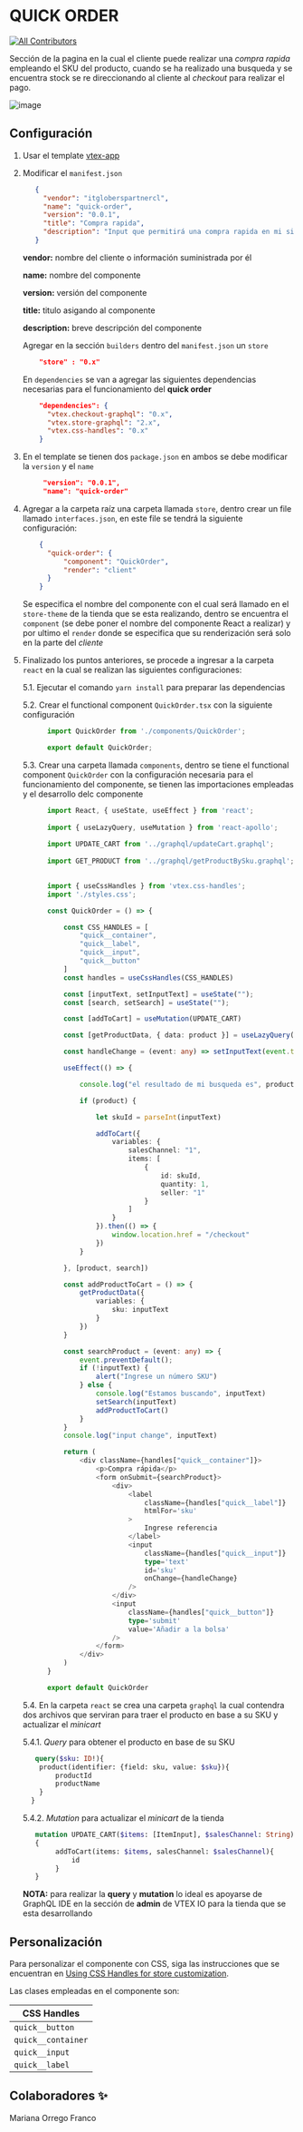 # QUICK ORDER


<!-- DOCS-IGNORE:start -->
<!-- ALL-CONTRIBUTORS-BADGE:START - Do not remove or modify this section -->
[![All Contributors](https://img.shields.io/badge/all_contributors-1-orange.svg?style=flat-square)](#contributors-)
<!-- ALL-CONTRIBUTORS-BADGE:END -->
<!-- DOCS-IGNORE:end -->

Sección de la pagina en la cual el cliente puede realizar una *compra rapida* empleando el SKU del producto, cuando se ha realizado una busqueda y se encuentra stock se re direccionando al cliente al *checkout* para realizar el pago.

![image](https://user-images.githubusercontent.com/83648336/219908726-78d53afa-3fb0-4bdf-8607-3c7e18891ebd.png)

## Configuración

1. Usar el template [vtex-app](https://github.com/vtex-apps/react-app-template)
2. Modificar el `manifest.json`
     ```json 
        {
          "vendor": "itgloberspartnercl",
          "name": "quick-order",
          "version": "0.0.1",
          "title": "Compra rapida",
          "description": "Input que permitirá una compra rapida en mi sitio",
        }
     ``` 
      **vendor:** nombre del cliente o información suministrada por él

      **name:** nombre del componente

      **version:** versión del componente

      **title:** titulo asigando al componente

      **description:** breve descripción del componente


   Agregar en la sección `builders` dentro del `manifest.json` un `store`

    ```json   
        "store" : "0.x"
    ```
   En `dependencies` se van a agregar las siguientes dependencias necesarias para el funcionamiento del **quick order**

    ```json   
        "dependencies": {
          "vtex.checkout-graphql": "0.x",
          "vtex.store-graphql": "2.x",
          "vtex.css-handles": "0.x"
        }
    ```  
3. En el template se tienen dos `package.json` en ambos se debe modificar la `version` y el `name` 
   ```json 
        "version": "0.0.1",
        "name": "quick-order"
   ```  
4. Agregar a la carpeta raíz una carpeta llamada `store`, dentro crear un file llamado `interfaces.json`, en este file se tendrá la siguiente configuración:
    ```json 
        {
          "quick-order": {
              "component": "QuickOrder",
              "render": "client"
          }
        }
    ```
      Se especifica el nombre del componente con el cual será llamado en el `store-theme` de la tienda que se esta realizando, dentro se encuentra el `component` (se debe poner el nombre del componente React a realizar) y por ultimo el `render` donde se especifica que su renderización será solo en la parte del *cliente* 

5. Finalizado los puntos anteriores, se procede a ingresar a la carpeta `react` en la cual se realizan las siguientes configuraciones: 
    
    5.1. Ejecutar el comando `yarn install` para preparar las dependencias
    
    5.2. Crear el functional component `QuickOrder.tsx` con la siguiente configuración 
    
    ```typescript
          import QuickOrder from './components/QuickOrder';

          export default QuickOrder;
    ```   
    5.3. Crear una carpeta llamada `components`, dentro se tiene el functional component `QuickOrder` con la configuración necesaria para el funcionamiento del componente, se tienen las importaciones empleadas y el desarrollo delc componente
    ```typescript
          import React, { useState, useEffect } from 'react';
          
          import { useLazyQuery, useMutation } from 'react-apollo';
          
          import UPDATE_CART from '../graphql/updateCart.graphql';
          
          import GET_PRODUCT from '../graphql/getProductBySku.graphql';
          

          import { useCssHandles } from 'vtex.css-handles';
          import './styles.css';

          const QuickOrder = () => {

              const CSS_HANDLES = [
                  "quick__container",
                  "quick__label",
                  "quick__input",
                  "quick__button"
              ]
              const handles = useCssHandles(CSS_HANDLES)

              const [inputText, setInputText] = useState("");
              const [search, setSearch] = useState("");

              const [addToCart] = useMutation(UPDATE_CART)

              const [getProductData, { data: product }] = useLazyQuery(GET_PRODUCT)

              const handleChange = (event: any) => setInputText(event.target.value)

              useEffect(() => {

                  console.log("el resultado de mi busqueda es", product, search)

                  if (product) {

                      let skuId = parseInt(inputText)

                      addToCart({
                          variables: {
                              salesChannel: "1",
                              items: [
                                  {
                                      id: skuId,
                                      quantity: 1,
                                      seller: "1"
                                  }
                              ]
                          }
                      }).then(() => {
                          window.location.href = "/checkout"
                      })
                  }

              }, [product, search])

              const addProductToCart = () => {
                  getProductData({
                      variables: {
                          sku: inputText
                      }
                  })
              }

              const searchProduct = (event: any) => {
                  event.preventDefault();
                  if (!inputText) {
                      alert("Ingrese un número SKU")
                  } else {
                      console.log("Estamos buscando", inputText)
                      setSearch(inputText)
                      addProductToCart()
                  }
              }
              console.log("input change", inputText)

              return (
                  <div className={handles["quick__container"]}>
                      <p>Compra rápida</p>
                      <form onSubmit={searchProduct}>
                          <div>
                              <label
                                  className={handles["quick__label"]}
                                  htmlFor='sku'
                              >
                                  Ingrese referencia
                              </label>
                              <input
                                  className={handles["quick__input"]}
                                  type='text'
                                  id='sku'
                                  onChange={handleChange}
                              />
                          </div>
                          <input
                              className={handles["quick__button"]}
                              type='submit'
                              value='Añadir a la bolsa'
                          />
                      </form>
                  </div>
              )
          }

          export default QuickOrder
    ```
    5.4. En la carpeta `react` se crea una carpeta `graphql` la cual contendra dos archivos que serviran para traer el producto en base a su SKU y actualizar el *minicart*
    
    5.4.1. *Query* para obtener el producto en base de su SKU 
    
    ```graphql
       query($sku: ID!){
        product(identifier: {field: sku, value: $sku}){
            productId 
            productName
        }
      }
    ```
    
     5.4.2. *Mutation* para actualizar el *minicart* de la tienda
    
    ```graphql
       mutation UPDATE_CART($items: [ItemInput], $salesChannel: String)
       {
            addToCart(items: $items, salesChannel: $salesChannel){
                id
            }
       }
    ```
        
    **NOTA:** para realizar la **query** y **mutation** lo ideal es apoyarse de GraphQL IDE en la sección de **admin** de VTEX IO para la tienda que se esta desarrollando

## Personalización

Para personalizar el componente con CSS, siga las instrucciones que se encuentran en [Using CSS Handles for store customization](https://developers.vtex.com/docs/guides/vtex-io-documentation-using-css-handles-for-store-customization).

Las clases empleadas en el componente son:

| CSS Handles |
| ----------- | 
| `quick__button` | 
| `quick__container` | 
| `quick__input` | 
| `quick__label` | 

<!-- DOCS-IGNORE:start -->

## Colaboradores ✨

<!-- ALL-CONTRIBUTORS-LIST:START - Do not remove or modify this section -->
<!-- prettier-ignore-start -->
<!-- markdownlint-disable -->
<!-- markdownlint-enable -->
<!-- prettier-ignore-end -->
<!-- ALL-CONTRIBUTORS-LIST:END -->

Mariana Orrego Franco

<!-- DOCS-IGNORE:end -->

